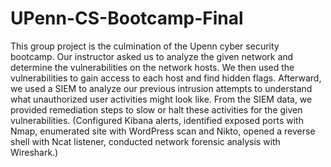 # UPenn-CS-Bootcamp-Final
This group project is the culmination of the Upenn cyber security bootcamp.  Our instructor asked us to analyze the given network and determine the vulnerabilities on the network hosts.  We then used the vulnerabilities to gain access to each host and find hidden flags.  Afterward, we used a SIEM to analyze our previous intrusion attempts to understand what unauthorized user activities might look like.  From the SIEM data, we provided remediation steps to slow or halt these activities for the given vulnerabilities.  (Configured Kibana alerts, identified exposed ports with Nmap, enumerated site with WordPress scan and Nikto, opened a reverse shell with Ncat listener, conducted network forensic analysis with Wireshark.)
